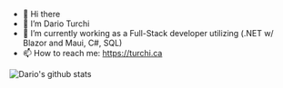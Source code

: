 - 👋 Hi there 
- 🔭 I’m Dario Turchi
- 🌱 I’m currently working as a Full-Stack developer utilizing (.NET w/ Blazor and Maui, C#, SQL)
- 📫 How to reach me: https://turchi.ca

![Dario's github stats](https://github-readme-stats.vercel.app/api?username=0xDario&show_icons=true)
